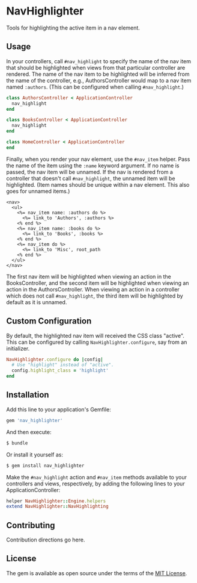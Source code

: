 # NavHighlighter
Tools for highlighting the active item in a nav element.

## Usage

In your controllers, call `#nav_highlight` to specify the name of the nav item
that should be highlighted when views from that particular controller are
rendered. The name of the nav item to be highlighted will be inferred from the
name of the controller, e.g., AuthorsController would map to a nav item named
`:authors`. (This can be configured when calling `#nav_highlight`.)

```ruby
class AuthorsController < ApplicationController
  nav_highlight
end

class BooksController < ApplicationController
  nav_highlight
end

class HomeController < ApplicationController
end
```

Finally, when you render your nav element, use the `#nav_item` helper. Pass the
name of the item using the `:name` keyword argument. If no name is passed, the
nav item will be unnamed. If the nav is rendered from a controller that doesn't
call `#nav_highlight`, the unnamed item will be highlighted. (Item names should
be unique within a nav element. This also goes for unnamed items.)

```erb
<nav>
  <ul>
    <%= nav_item name: :authors do %>
      <%= link_to 'Authors', :authors %>
    <% end %>
    <%= nav_item name: :books do %>
      <%= link_to 'Books', :books %>
    <% end %>
    <%= nav_item do %>
      <%= link_to 'Misc', root_path
    <% end %>
  </ul>
</nav>
```

The first nav item will be highlighted when viewing an action in the
BooksController, and the second item will be highlighted when viewing an action
in the AuthorsController. When viewing an action in a controller which does not
call `#nav_highlight`, the third item will be highlighted by default as it is
unnamed.

## Custom Configuration

By default, the highlighted nav item will received the CSS class "active". This
can be configured by calling `NavHighlighter.configure`, say from an
initializer.

```ruby
NavHighlighter.configure do |config|
  # Use "highlight" instead of "active".
  config.highlight_class = 'highlight'
end
```

## Installation
Add this line to your application's Gemfile:

```ruby
gem 'nav_highlighter'
```

And then execute:
```bash
$ bundle
```

Or install it yourself as:
```bash
$ gem install nav_highlighter
```

Make the `#nav_highlight` action and `#nav_item` methods available to your
controllers and views, respectively, by adding the following lines to your
ApplicationController:

```ruby
helper NavHighlighter::Engine.helpers
extend NavHighlighter::NavHighlighting
```

## Contributing
Contribution directions go here.

## License
The gem is available as open source under the terms of the
[MIT License](http://opensource.org/licenses/MIT).
